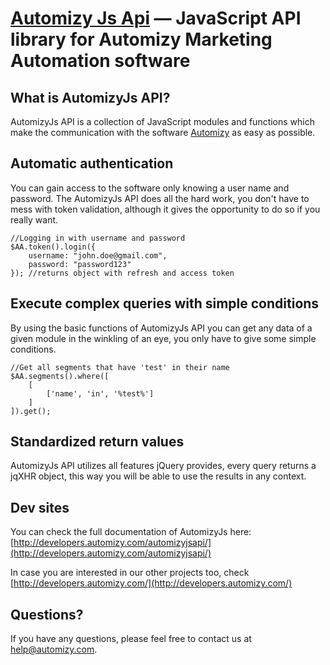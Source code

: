[Automizy Js Api](http://developers.automizy.com/automizyjsapi) — JavaScript API library for Automizy Marketing Automation software
====================================================================================================================================


What is AutomizyJs API?
-----------------------

AutomizyJs API is a collection of JavaScript modules and functions which make the communication with the software [Automizy](http://automizy.com/) as easy as possible.


Automatic authentication
------------------------

You can gain access to the software only knowing a user name and password. The AutomizyJs API does all the hard work, you don't have to mess with token validation, although it gives the opportunity to do so if you really want.

```
//Logging in with username and password
$AA.token().login({
    username: "john.doe@gmail.com",
    password: "password123"
}); //returns object with refresh and access token

```

Execute complex queries with simple conditions
-----------------------------------------

By using the basic functions of AutomizyJs API you can get any data of a given module in the winkling of an eye, you only have to give some simple conditions.

```
//Get all segments that have 'test' in their name
$AA.segments().where([
    [
        ['name', 'in', '%test%']
    ]
]).get();
```

Standardized return values
--------------------------

AutomizyJs API utilizes all features jQuery provides, every query returns a jqXHR object, this way you will be able to use the results in any context.

Dev sites
------------------
You can check the full documentation of AutomizyJs here: [http://developers.automizy.com/automizyjsapi/](http://developers.automizy.com/automizyjsapi/)

In case you are interested in our other projects too, check [http://developers.automizy.com/](http://developers.automizy.com/) 

Questions?
----------
If you have any questions, please feel free to contact us at [help@automizy.com](mailto:help@automizy.com).